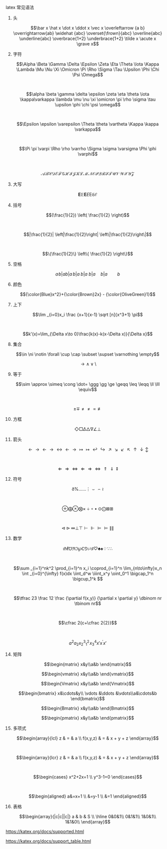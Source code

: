 latex 常见语法

1. 头 

    $$\bar x \hat x \dot x \ddot x \vec x \overleftarrow {a b} \overrightarrow{ab} \widehat {abc} \overset{\frown}{abc} \overline{abc} \underline{abc} \overbrace{1+2} \underbrace{1+2} \tilde x \acute x \grave x$$

1. 字符

    $$\Alpha \Beta \Gamma \Delta \Epsilon \Zeta \Eta \Theta	\Iota \Kappa \Lambda \Mu \Nu \Xi \Omicron \Pi \Rho \Sigma \Tau \Upsilon \Phi \Chi \Psi \Omega$$

    $$\ $$

    $$\alpha \beta \gamma \delta \epsilon \zeta \eta \theta	\iota \kappa\varkappa \lambda \mu \nu \xi \omicron \pi \rho \sigma \tau \upsilon \phi \chi \psi \omega$$

    $$\ $$

    $$\Epsilon \epsilon \varepsilon \Theta \theta \vartheta \Kappa \kappa \varkappa$$

    $$\ $$

    $$\Pi \pi \varpi \Rho \rho \varrho \Sigma \sigma \varsigma \Phi \phi \varphi$$

    $$\ $$

    $$\mathcal {A B C D E F G H I J K L M N O P Q R S T U V W X Y Z}$$

1. 大写

    $$\boldsymbol E \mathbb E \mathbf E \mathit E \mathrm E \mathfrak E \mathcal E $$

1. 括号

    $$(\frac{1}{2}) \left( \frac{1}{2} \right)$$

    $$\ $$

    $$|\frac{1}{2}| \left|\frac{1}{2}\right| \left\|\frac{1}{2}\right\|$$

    $$\ $$

    $$\{\frac{1}{2}\} \left\{ \frac{1}{2} \right\}$$

1. 空格

    $$a\!b|a b|a\,b|a\;b|a\ b|a\quad b|a\qquad b$$

1. 颜色

    $${\color{Blue}x^2}+{\color{Brown}2x} - {\color{OliveGreen}1}$$

1. 上下

    $$\lim _{i=0}x_i \frac {x+1}{x-1} \sqrt [n]{x^3+1} \pi$$

    $$\ $$

    $$k'(x)=\lim_{\Delta x\to 0}\frac{k(x)-k(x-\Delta x)}{\Delta x}$$

1. 集合

    $$\in \ni \notin \forall \cup \cap \subset \supset \varnothing \empty$$

    $$\to \land \lor \setminus$$

1. 等于

    $$\sim \approx \simeq \cong \dot= \ggg \gg \ge \geqq \leq \leqq \ll \lll \equiv$$

    $$\ $$

    $$\pm \mp \ne \neq \propto \not\equiv$$

1. 方框

    $$\Diamond \Box \Delta \triangle \nabla \angle \perp$$

1. 箭头

    $$\leftarrow \rightarrow \gets \to \leftrightarrow \longleftarrow \longrightarrow \mapsto \longmapsto \hookleftarrow \hookrightarrow \nearrow \searrow \swarrow \nwarrow \uparrow \downarrow \updownarrow$$

    $$\ $$

    $$\Leftarrow \Rightarrow \Leftrightarrow \Longleftarrow \Longrightarrow \Longleftrightarrow \Uparrow \Downarrow \Updownarrow$$

1. 符号

    $$\eth \% \dots \ldots \vdots \smile \frown \wr$$

    $$\ $$

    $$\oplus \bigoplus \otimes \bigotimes \times \div \circ \bullet \odot \bigodot \boxtimes \boxplus$$

    $$\ $$


    $$\triangleleft \triangleright \infty \bot \top \vdash \Vdash \vDash \models \lVert \rVert $$

1. 数学

    $$\imath \hbar \ell \mho \Re \Im \wp \complement \Game \flat \natural \sharp \heartsuit \clubsuit \spadesuit \diamondsuit \because \therefore$$

    $$\ $$

    $$\sum _{i=1}^nk^2 \prod_{i=1}^n x_i \coprod_{i=1}^n \lim_{n\to\infty}x_n \int _{i=0}^{\infty} f(x)dx \iint_d^w \iiint_x^y \oint_0^1 \bigcap_1^n \bigcup_1^k $$

    $$\ $$

    $$\tfrac 23  \frac 12 \frac {\partial f(x,y)} {\partial x \partial y} \dbinom nr \tbinom nr$$

    $$\ $$

    $$\cfrac 2{c+\cfrac 2{2}}$$

    $$\ $$

    $$a^2 a_2 x_2^3 {}_1^2\!x_3^4 x' x^\prime x\prime$$

1. 矩阵

    $$\begin{matrix} x&y\\a&b \end{matrix}$$

    $$\begin{vmatrix} x&y\\a&b \end{vmatrix}$$

    $$\begin{Vmatrix} x&y\\a&b \end{Vmatrix}$$

    $$\begin{bmatrix} x&\cdots&y\\ \vdots &\ddots &\vdots\\a&\cdots&b \end{bmatrix}$$

    $$\begin{Bmatrix} x&y\\a&b \end{Bmatrix}$$

    $$\begin{pmatrix} x&y\\a&b \end{pmatrix}$$

1. 多项式

    $$\begin{array}{lcl} z & = & a \\ f(x,y,z) & = & x + y + z \end{array}$$

    $$\ $$

    $$\begin{array}{lcr} z & = & a \\ f(x,y,z) & = & x + y + z \end{array}$$

    $$\ $$

    $$\begin{cases} x^2+2x=1 \\ y^3-1=0 \end{cases}$$

    $$\ $$

    $$\begin{aligned}
a&=x+1 \\
&=y-1  \\
&=1
\end{aligned}$$

1. 表格

    $$\begin{array}{|c|c||c|} a & b & S \\ \hline 0&0&1\\ 0&1&1\\ 1&0&1\\ 1&1&0\\ \end{array}$$


https://katex.org/docs/supported.html

https://katex.org/docs/support_table.html


